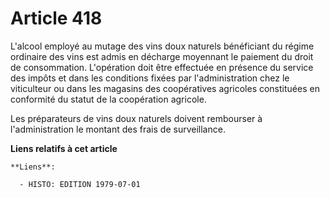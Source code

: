 # Article 418

L'alcool employé au mutage des vins doux naturels bénéficiant du régime ordinaire des vins est admis en décharge moyennant le
paiement du droit de consommation. L'opération doit être effectuée en présence du service des impôts et dans les conditions
fixées par l'administration chez le viticulteur ou dans les magasins des coopératives agricoles constituées en conformité du
statut de la coopération agricole.

Les préparateurs de vins doux naturels doivent rembourser à l'administration le montant des frais de surveillance.

**Liens relatifs à cet article**

	**Liens**:

	  - HISTO: EDITION 1979-07-01
